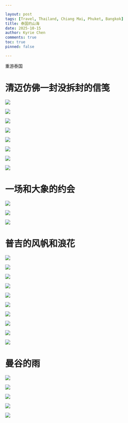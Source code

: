 ```yaml
---

layout: post
tags: [Travel, Thailand, Chiang Mai, Phuket, Bangkok]
title: 泰国的山海
date: 2025-10-15
author: Kyrie Chen
comments: true
toc: true
pinned: false

---
```


重游泰国

# 清迈仿佛一封没拆封的信笺

![](https://raw.githubusercontent.com/kakack/kakack.github.io/master/_images/thai-2510-1.jpg)

![](https://raw.githubusercontent.com/kakack/kakack.github.io/master/_images/thai-2510-2.jpg)

![](https://raw.githubusercontent.com/kakack/kakack.github.io/master/_images/thai-2510-3.jpg)

![](https://raw.githubusercontent.com/kakack/kakack.github.io/master/_images/thai-2510-4.jpg)

![](https://raw.githubusercontent.com/kakack/kakack.github.io/master/_images/thai-2510-5.jpg)

![](https://raw.githubusercontent.com/kakack/kakack.github.io/master/_images/thai-2510-6.jpg)

![](https://raw.githubusercontent.com/kakack/kakack.github.io/master/_images/thai-2510-7.jpg)

![](https://raw.githubusercontent.com/kakack/kakack.github.io/master/_images/thai-2510-8.jpg)




# 一场和大象的约会

![](https://raw.githubusercontent.com/kakack/kakack.github.io/master/_images/thai-2510-9.jpg)

![](https://raw.githubusercontent.com/kakack/kakack.github.io/master/_images/thai-2510-10.jpg)

![](https://raw.githubusercontent.com/kakack/kakack.github.io/master/_images/thai-2510-11.jpg)


# 普吉的风帆和浪花

![](https://raw.githubusercontent.com/kakack/kakack.github.io/master/_images/thai-2510-12.jpg)

![](https://raw.githubusercontent.com/kakack/kakack.github.io/master/_images/thai-2510-13.jpg)

![](https://raw.githubusercontent.com/kakack/kakack.github.io/master/_images/thai-2510-14.jpg)

![](https://raw.githubusercontent.com/kakack/kakack.github.io/master/_images/thai-2510-15.jpg)

![](https://raw.githubusercontent.com/kakack/kakack.github.io/master/_images/thai-2510-16.jpg)

![](https://raw.githubusercontent.com/kakack/kakack.github.io/master/_images/thai-2510-17.jpg)

![](https://raw.githubusercontent.com/kakack/kakack.github.io/master/_images/thai-2510-18.jpg)

![](https://raw.githubusercontent.com/kakack/kakack.github.io/master/_images/thai-2510-19.jpg)

![](https://raw.githubusercontent.com/kakack/kakack.github.io/master/_images/thai-2510-20.jpg)

![](https://raw.githubusercontent.com/kakack/kakack.github.io/master/_images/thai-2510-21.jpg)



# 曼谷的雨

![](https://raw.githubusercontent.com/kakack/kakack.github.io/master/_images/thai-2510-22.jpg)

![](https://raw.githubusercontent.com/kakack/kakack.github.io/master/_images/thai-2510-23.jpg)

![](https://raw.githubusercontent.com/kakack/kakack.github.io/master/_images/thai-2510-24.jpg)

![](https://raw.githubusercontent.com/kakack/kakack.github.io/master/_images/thai-2510-25.jpg)

![](https://raw.githubusercontent.com/kakack/kakack.github.io/master/_images/thai-2510-26.jpg)

